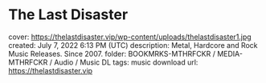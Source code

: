 # The Last Disaster

cover: https://thelastdisaster.vip/wp-content/uploads/thelastdisaster1.jpg
created: July 7, 2022 6:13 PM (UTC)
description: Metal, Hardcore and Rock Music Releases. Since 2007.
folder: BOOKMRKS-MTHRFCKR / MEDIA-MTHRFCKR / Audio / Music DL
tags: music download
url: https://thelastdisaster.vip